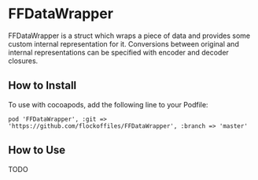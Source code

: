 # FFDataWrapper

FFDataWrapper is a struct which wraps a piece of data and provides some custom internal representation for it.
Conversions between original and internal representations can be specified with encoder and decoder closures.


## How to Install

To use with cocoapods, add the following line to your Podfile:

```
pod 'FFDataWrapper', :git => 'https://github.com/flockoffiles/FFDataWrapper', :branch => 'master'
```

## How to Use

TODO



